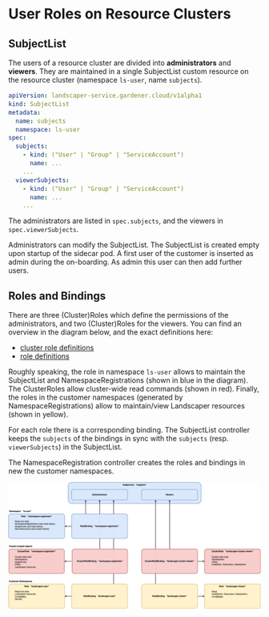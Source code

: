 # User Roles on Resource Clusters

## SubjectList

The users of a resource cluster are divided into **administrators** and **viewers**. They are maintained in a single
SubjectList custom resource on the resource cluster (namespace `ls-user`, name `subjects`).

```yaml
apiVersion: landscaper-service.gardener.cloud/v1alpha1
kind: SubjectList
metadata:
  name: subjects
  namespace: ls-user
spec:
  subjects:
    - kind: ("User" | "Group" | "ServiceAccount")
      name: ...
    ...
  viewerSubjects:
    - kind: ("User" | "Group" | "ServiceAccount")
      name: ...
    ...
```

The administrators are listed in `spec.subjects`, and the viewers in `spec.viewerSubjects`.

Administrators can modify the SubjectList.
The SubjectList is created empty upon startup of the sidecar pod. A first user of the customer is inserted as 
admin during the on-boarding. As admin this user can then add further users.


## Roles and Bindings

There are three (Cluster)Roles which define the permissions of the administrators, and two (Cluster)Roles for the viewers.
You can find an overview in the diagram below, and the exact definitions here:
- [cluster role definitions](../../pkg/controllers/subjectsync/clusterroledefinition.go)
- [role definitions](../../pkg/controllers/subjectsync/roledefinition.go)

Roughly speaking, the role in namespace `ls-user` allows to maintain the SubjectList and NamespaceRegistrations
(shown in blue in the diagram).
The ClusterRoles allow cluster-wide read commands (shown in red). 
Finally, the roles in the customer namespaces (generated by NamespaceRegistrations) allow to maintain/view 
Landscaper resources (shown in yellow).

For each role there is a corresponding binding.
The SubjectList controller keeps the `subjects` of the bindings in sync with the `subjects` (resp. `viewerSubjects`)
in the SubjectList.

The NamespaceRegistration controller creates the roles and bindings in new the customer namespaces.

![resource-cluster-roles](./images/resource-cluster-roles.drawio.png)
